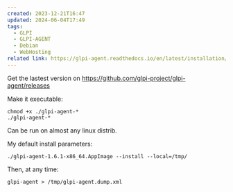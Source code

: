 ```yaml
---
created: 2023-12-21T16:47
updated: 2024-06-04T17:49
tags:
  - GLPI
  - GLPI-AGENT
  - Debian
  - WebHosting
related link: https://glpi-agent.readthedocs.io/en/latest/installation/linux-appimage.html
---
```

Get the lastest version on https://github.com/glpi-project/glpi-agent/releases

Make it executable:
```shell
chmod +x ./glpi-agent-*
./glpi-agent-*
```

Can be run on almost any linux distrib.

My default install parameters:
```shell
./glpi-agent-1.6.1-x86_64.AppImage --install --local=/tmp/
```

Then, at any time:
```shell
glpi-agent > /tmp/glpi-agent.dump.xml
```
